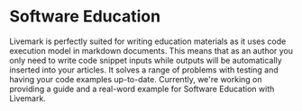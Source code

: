 # Software Education

Livemark is perfectly suited for writing education materials as it uses code execution model in markdown documents. This means that as an author you only need to write code snippet inputs while outputs will be automatically inserted into your articles. It solves a range of problems with testing and having your code examples up-to-date. Currently, we're working on providing a guide and a real-word example for Software Education with Livemark.
